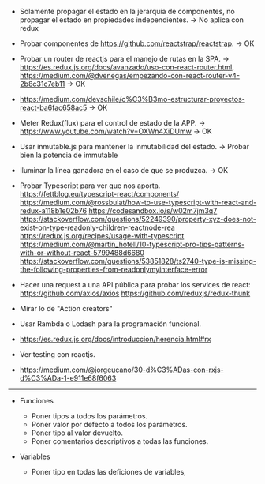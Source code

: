 - Solamente propagar el estado en la jerarquía de componentes, no propagar el estado en propiedades independientes. -> No aplica con redux
- Probar componentes de https://github.com/reactstrap/reactstrap. -> OK
- Probar un router de reactjs para el manejo de rutas en la SPA. ->
    https://es.redux.js.org/docs/avanzado/uso-con-react-router.html,
    https://medium.com/@dvenegas/empezando-con-react-router-v4-2b8c31c7eb11 -> OK
- https://medium.com/devschile/c%C3%B3mo-estructurar-proyectos-react-ba6fac658ac5 -> OK
- Meter Redux(flux) para el control de estado de la APP. -> https://www.youtube.com/watch?v=OXWn4XiDUmw -> OK
- Usar inmutable.js para mantener la inmutabilidad del estado. -> Probar bien la potencia de immutable
- Iluminar la línea ganadora en el caso de que se produzca. -> OK

- Probar Typescript para ver que nos aporta.
    https://fettblog.eu/typescript-react/components/
    https://medium.com/@rossbulat/how-to-use-typescript-with-react-and-redux-a118b1e02b76
    https://codesandbox.io/s/w02m7jm3q7
    https://stackoverflow.com/questions/52249390/property-xyz-does-not-exist-on-type-readonly-children-reactnode-rea
    https://redux.js.org/recipes/usage-with-typescript
    https://medium.com/@martin_hotell/10-typescript-pro-tips-patterns-with-or-without-react-5799488d6680
    https://stackoverflow.com/questions/53851828/ts2740-type-is-missing-the-following-properties-from-readonlymyinterface-error

- Hacer una request a una API pública para probar los services de react: https://github.com/axios/axios
    https://github.com/reduxjs/redux-thunk
- Mirar lo de "Action creators"
- Usar Rambda o Lodash para la programación funcional.
- https://es.redux.js.org/docs/introduccion/herencia.html#rx
- Ver testing con reactjs.
- https://medium.com/@jorgeucano/30-d%C3%ADas-con-rxjs-d%C3%ADa-1-e911e68f6063

----------------------------

- Funciones
    - Poner tipos a todos los parámetros.
    - Poner valor por defecto a todos los parámetros.
    - Poner tipo al valor devuelto.
    - Poner comentarios descriptivos a todas las funciones.

- Variables
    - Poner tipo en todas las deficiones de variables,